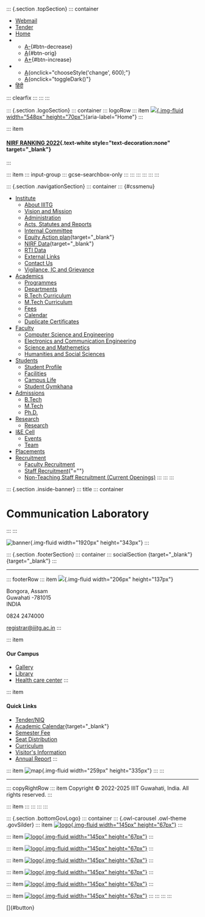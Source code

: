 <div>

::: {.section .topSection}
::: container
-   [Webmail](mailto:registrar@iiitg.ac.in)
-   [Tender](https://www.iiitg.ac.in/tenderniq)
-   [Home](https://www.iiitg.ac.in/)
-   -   [A-](javascript:void(0)){#btn-decrease}
    -   [A](javascript:void(0)){#btn-orig}
    -   [A+](javascript:void(0)){#btn-increase}
-   -   [A](javascript:void(0)){onclick="chooseStyle('change', 600);"}
    -   [A](javascript:void(0)){onclick="toggleDark()"}
-   [हिंदी](https://www.iiitg.ac.in/hindi)

::: clearfix
:::
:::
:::

::: {.section .logoSection}
::: container
::: logoRow
::: item
[![](https://www.iiitg.ac.in/uploads/2023/08/01/7cb707d8dc0de4a798b10636d76db56c.png){.img-fluid
width="548px"
height="70px"}](https://www.iiitg.ac.in/){aria-label="Home"}
:::

::: item
#### [NIRF RANKING 2022](https://www.iiitg.ac.in/nirf-ranking-2022.html){.text-white style="text-decoration:none" target="_blank"}
:::

::: item
::: input-group
::: gcse-searchbox-only
:::
:::
:::
:::
:::
:::

::: {.section .navigationSection}
::: container
::: {#cssmenu}
-   [Institute](https://www.iiitg.ac.in/institute)
    -   [About IIITG](https://www.iiitg.ac.in/about-iiitg)
    -   [Vision and
        Mission](https://www.iiitg.ac.in/vission-and-mission)
    -   [Administration](https://www.iiitg.ac.in/administration)
    -   [Acts, Statutes and
        Reports](https://www.iiitg.ac.in/artsstatues-and-reports)
    -   [Internal Committee](https://www.iiitg.ac.in/internal-committee)
    -   [Equity Action
        plan](https://www.iiitg.ac.in/uploads/2023/03/13/IIITG__EAP_Dec20_March_21.pdf){target="_blank"}
    -   [NIRF
        Data](https://www.iiitg.ac.in/uploads/2023/03/13/NIRF_2023.pdf){target="_blank"}
    -   [RTI Data](https://www.iiitg.ac.in/rti-data)
    -   [External Links](https://www.iiitg.ac.in/external-links)
    -   [Contact Us](https://www.iiitg.ac.in/contact-us)
    -   [Vigilance, IC and
        Grievance](https://www.iiitg.ac.in/vigilance-ic-and-grievance-1)
-   [Academics](https://www.iiitg.ac.in/academic)
    -   [Programmes](https://www.iiitg.ac.in/programmes)
    -   [Departments](https://www.iiitg.ac.in/department)
    -   [B.Tech Curriculum](https://www.iiitg.ac.in/btech-curriculum)
    -   [M.Tech Curriculum](https://www.iiitg.ac.in/mtech-curriculum)
    -   [Fees](https://www.iiitg.ac.in/fees)
    -   [Calendar](https://www.iiitg.ac.in/calendar)
    -   [Duplicate
        Certificates](https://www.iiitg.ac.in/duplicate-certificates)
-   [Faculty](https://www.iiitg.ac.in/faculty)
    -   [Computer Science and
        Engineering](https://www.iiitg.ac.in/computer-science-and-engineering)
    -   [Electronics and Communication
        Engineering](https://www.iiitg.ac.in/electronics-and-communication-engineering)
    -   [Science and
        Mathemetics](https://www.iiitg.ac.in/science-and-mathemetics)
    -   [Humanities and Social
        Sciences](https://www.iiitg.ac.in/humanities-and-social-science)
-   [Students](https://www.iiitg.ac.in/student)
    -   [Student Profile](https://www.iiitg.ac.in/student-profile)
    -   [Facilities](https://www.iiitg.ac.in/facilities)
    -   [Campus Life](https://www.iiitg.ac.in/campus-life)
    -   [Student Gymkhana](https://www.iiitg.ac.in/student-gymkhana)
-   [Admissions](https://www.iiitg.ac.in/admissions)
    -   [B.Tech](https://www.iiitg.ac.in/btech)
    -   [M.Tech](https://www.iiitg.ac.in/mtech)
    -   [Ph.D.](https://www.iiitg.ac.in/phd)
-   [Research](https://www.iiitg.ac.in/research)
    -   [Research](https://www.iiitg.ac.in/research-1)
-   [I&E Cell](https://www.iiitg.ac.in/ecell)
    -   [Events](https://www.iiitg.ac.in/ecell/events)
    -   [Team](https://www.iiitg.ac.in/ecell/team)
-   [Placements](https://www.iiitg.ac.in/placements)
-   [Recruitment](https://www.iiitg.ac.in/recruitment-1)
    -   [Faculty
        Recruitment](https://www.iiitg.ac.in/recruitment/faculty/login.html)
    -   [Staff Recruitment](javascript:void(0)){\"=""}
    -   [Non-Teaching Staff Recruitment (Current
        Openings)](https://www.iiitg.ac.in/recruitment-of-junior-assistant-non-teaching)
:::
:::
:::

</div>

::: {.section .inside-banner}
::: title
::: container
# Communication Laboratory
:::
:::

![banner](https://www.iiitg.ac.in/design/front/assets/images/about-banner.jpg){.img-fluid
width="1920px" height="343px"}
:::

::: {.section .footerSection}
::: container
::: socialSection
[](https://www.facebook.com/iiitghy){target="_blank"}
[](https://twitter.com/IIITGhy){target="_blank"}
:::

------------------------------------------------------------------------

::: footerRow
::: item
![](https://www.iiitg.ac.in/uploads/2023/02/09/f26af917c40013d6cbfffd1d0ed49bd2.png){.img-fluid
width="206px" height="137px"}

Bongora, Assam\
Guwahati -781015\
INDIA

0824 2474000

registrar@iiitg.ac.in
:::

::: item
#### Our Campus

-   [Gallery](https://www.iiitg.ac.in/gallery)
-   [Library](https://www.iiitg.ac.in/library)
-   [Health care center](https://www.iiitg.ac.in/health-care-center)
:::

::: item
#### Quick Links

-   [Tender/NIQ](https://www.iiitg.ac.in/tenderniq)
-   [Academic
    Calendar](https://www.iiitg.ac.in/uploads/2023/12/11/c8ab816d128bc62b8c9433de2799259e.docx){target="_blank"}
-   [Semester Fee](https://www.iiitg.ac.in/semester-fee)
-   [Seat Distribution](https://www.iiitg.ac.in/seat-distribution)
-   [Curriculum](https://www.iiitg.ac.in/curriculum)
-   [Visitor\'s
    Information](https://www.iiitg.ac.in/visitors-information)
-   [Annual Report](https://www.iiitg.ac.in/annual-report)
:::

::: item
![map](https://www.iiitg.ac.in/uploads/2023/02/09/24db3e5cdc60a4214e37a6c221ded906.png){.img-fluid
width="259px" height="335px"}
:::
:::

------------------------------------------------------------------------

::: copyRightRow
::: item
Copyright © 2022-2025 IIIT Guwahati, India. All rights reserved.
:::

::: item
:::
:::
:::
:::

::: {.section .bottomGovLogo}
::: container
::: {.owl-carousel .owl-theme .govSilder}
::: item
[![logo](https://www.iiitg.ac.in/uploads/2023/05/04/f9b2197fdb91bff006dba6b7b83e3a28.webp){.img-fluid
width="145px" height="67px"}](https://www.makeinindia.com/)
:::

::: item
[![logo](https://www.iiitg.ac.in/uploads/2023/05/04/75609af1d3b016d9b786e2bdf5108812.webp){.img-fluid
width="145px" height="67px"}](https://www.mygov.in/)
:::

::: item
[![logo](https://www.iiitg.ac.in/uploads/2023/05/04/8fb52b79dd49450a190f0ca4b383faa5.webp){.img-fluid
width="145px" height="67px"}](#)
:::

::: item
[![logo](https://www.iiitg.ac.in/uploads/2023/05/04/f3ddbbb436945799e403ed672077a750.webp){.img-fluid
width="145px" height="67px"}](https://data.gov.in/)
:::

::: item
[![logo](https://www.iiitg.ac.in/uploads/2023/05/04/13ef941600938e269eaf1c91f3b12a36.webp){.img-fluid
width="145px" height="67px"}](https://www.india.gov.in/)
:::

::: item
[![logo](https://www.iiitg.ac.in/uploads/2023/05/04/9d834cdad1904a46227b72ce68bf99f3.webp){.img-fluid
width="145px"
height="67px"}](https://swachhbharatmission.gov.in/sbmcms/index.htm)
:::

::: item
[![logo](https://www.iiitg.ac.in/uploads/2023/05/04/be8706ffa86c461ee91fd82b356240e3.webp){.img-fluid
width="145px" height="67px"}](https://dsel.education.gov.in/150-years)
:::
:::
:::
:::

[]{#button}
